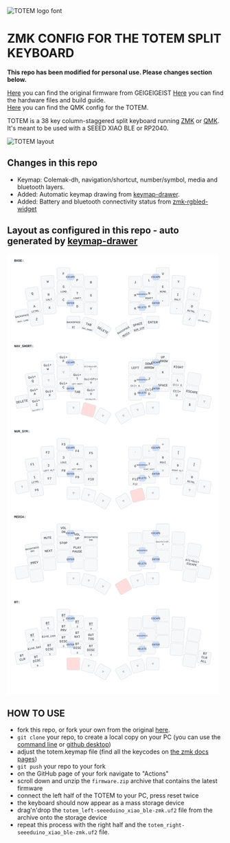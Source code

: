 <picture>
  <source media="(prefers-color-scheme: dark)" srcset="/docs/images/TOTEM_logo_dark.svg">
  <source media="(prefers-color-scheme: light)" srcset="/docs/images/TOTEM_logo_bright.svg">
  <img alt="TOTEM logo font" src="/docs/images/TOTEM_logo_bright.svg">
</picture>

# ZMK CONFIG FOR THE TOTEM SPLIT KEYBOARD

**This repo has been modified for personal use. Please changes section below.**

[Here](https://github.com/GEIGEIGEIST/zmk-config-totem) you can find the original firmware from GEIGEIGEIST
[Here](https://github.com/GEIGEIGEIST/totem) you can find the hardware files and build guide.\
[Here](https://github.com/GEIGEIGEIST/qmk-config-totem) you can find the QMK config for the TOTEM.

TOTEM is a 38 key column-staggered split keyboard running [ZMK](https://zmk.dev/) or [QMK](https://docs.qmk.fm/). It's meant to be used with a SEEED XIAO BLE or RP2040.


![TOTEM layout](/docs/images/TOTEM_layout.svg)

## Changes in this repo

- Keymap: Colemak-dh, navigation/shortcut, number/symbol, media and bluetooth layers.
- Added: Automatic keymap drawing from [keymap-drawer](https://github.com/caksoylar/keymap-drawer). 
- Added: Battery and bluetooth connectivity status from [zmk-rgbled-widget](https://github.com/caksoylar/zmk-rgbled-widget)

## Layout as configured in this repo - auto generated by [keymap-drawer](https://github.com/caksoylar/keymap-drawer)

![Custom TOTEM layout](/keymap-drawer/totem.svg)


## HOW TO USE

- fork this repo, or fork your own from the original [here](https://github.com/GEIGEIGEIST/zmk-config-totem). 
- `git clone` your repo, to create a local copy on your PC (you can use the [command line](https://www.atlassian.com/git/tutorials) or [github desktop](https://desktop.github.com/))
- adjust the totem.keymap file (find all the keycodes on [the zmk docs pages](https://zmk.dev/docs/codes/))
- `git push` your repo to your fork
- on the GitHub page of your fork navigate to "Actions"
- scroll down and unzip the `firmware.zip` archive that contains the latest firmware
- connect the left half of the TOTEM to your PC, press reset twice
- the keyboard should now appear as a mass storage device
- drag'n'drop the `totem_left-seeeduino_xiao_ble-zmk.uf2` file from the archive onto the storage device
- repeat this process with the right half and the `totem_right-seeeduino_xiao_ble-zmk.uf2` file.

